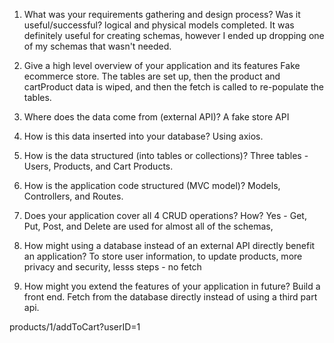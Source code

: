 1.  What was your requirements gathering and design process? Was it useful/successful?
logical and physical models completed. It was definitely useful for creating schemas, however I ended up dropping one of my schemas that wasn't needed.

2. Give a high level overview of your application and its features
Fake ecommerce store. The tables are set up, then the product and cartProduct data is wiped, and then the fetch is called to re-populate the tables.

3. Where does the data come from (external API)?
A fake store API

4. How is this data inserted into your database?
Using axios.

5. How is the data structured (into tables or collections)?
Three tables - Users, Products, and Cart Products.

6. How is the application code structured (MVC model)?
Models, Controllers, and Routes.

7. Does your application cover all 4 CRUD operations? How?
Yes - Get, Put, Post, and Delete are used for almost all of the schemas,

8. How might using a database instead of an external API directly benefit an application?
To store user information, to update products, more privacy and security, lesss steps - no fetch

9. How might you extend the features of your application in future?
Build a front end. Fetch from the database directly instead of using a third part api.

products/1/addToCart?userID=1